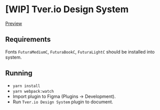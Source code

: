 # [WIP] Tver.io Design System

[Preview](https://www.figma.com/file/wxGMBcEhF9hvQxqjk2VXCu/Tver.io-DS?node-id=22%3A357)

## Requirements

Fonts `FuturaMediumC`, `FuturaBookC`, `FuturaLightC` should be installed into system.

## Running

* `yarn install` 
* `yarn webpack:watch `
* Import plugin to Figma (Plugins -> Development).
* Run `Tver.io Design System` plugin to document.
